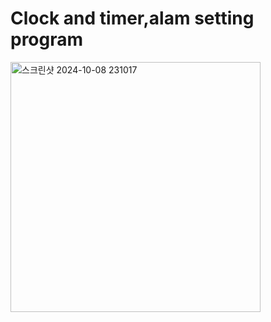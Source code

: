 # Clock and timer,alam setting program







<img width="400" alt="스크린샷 2024-10-08 231017" src="https://github.com/user-attachments/assets/e3b23d5c-32df-4867-b527-2803c5e1b291">
